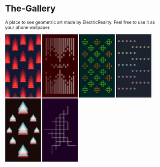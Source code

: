 # The-Gallery
A place to see geometric art made by ElectricReality. Feel free to use it as your phone wallpaper.

<img src="https://raw.githubusercontent.com/ElectricReality/The-Gallery/master/Rising%20Triangles.png" width="23%"></img> 
<img src="https://raw.githubusercontent.com/ElectricReality/The-Gallery/master/Barcode.png" width="23%"></img> 
<img src="https://raw.githubusercontent.com/ElectricReality/The-Gallery/master/Crossing%20Lights.png" width="23%"></img> 
<img src="https://raw.githubusercontent.com/ElectricReality/The-Gallery/master/Faded%20Dots.png" width="23%"></img> 
<img src="https://raw.githubusercontent.com/ElectricReality/The-Gallery/master/Neon%20Lights.png" width="23%"></img> 
<img src="https://raw.githubusercontent.com/ElectricReality/The-Gallery/master/Parallel%20Lines.png" width="23%"></img> 
